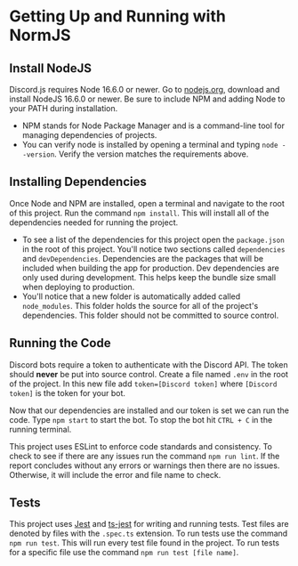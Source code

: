 # Getting Up and Running with NormJS

## Install NodeJS

Discord.js requires Node 16.6.0 or newer. Go to [nodejs.org](https://nodejs.org/en/), download and install NodeJS 16.6.0 or newer. Be sure to include NPM and adding Node to your PATH during installation.

- NPM stands for Node Package Manager and is a command-line tool for managing dependencies of projects.
- You can verify node is installed by opening a terminal and typing `node --version`. Verify the version matches the requirements above.

## Installing Dependencies

Once Node and NPM are installed, open a terminal and navigate to the root of this project. Run the command `npm install`. This will install all of the dependencies needed for running the project.

- To see a list of the dependencies for this project open the `package.json` in the root of this project. You'll notice two sections called `dependencies` and `devDependencies`. Dependencies are the packages that will be included when building the app for production. Dev dependencies are only used during development. This helps keep the bundle size small when deploying to production.
- You'll notice that a new folder is automatically added called `node_modules`. This folder holds the source for all of the project's dependencies. This folder should not be committed to source control.

## Running the Code

Discord bots require a token to authenticate with the Discord API. The token should **never** be put into source control. Create a file named `.env` in the root of the project. In this new file add `token=[Discord token]` where `[Discord token]` is the token for your bot.

Now that our dependencies are installed and our token is set we can run the code. Type `npm start` to start the bot. To stop the bot hit `CTRL + C` in the running terminal.

This project uses ESLint to enforce code standards and consistency. To check to see if there are any issues run the command `npm run lint`. If the report concludes without any errors or warnings then there are no issues. Otherwise, it will include the error and file name to check.

## Tests

This project uses [Jest](https://jestjs.io/) and [ts-jest](https://www.npmjs.com/package/ts-jest) for writing and running tests. Test files are denoted by files with the `.spec.ts` extension. To run tests use the command `npm run test`. This will run every test file found in the project. To run tests for a specific file use the command `npm run test [file name]`.
